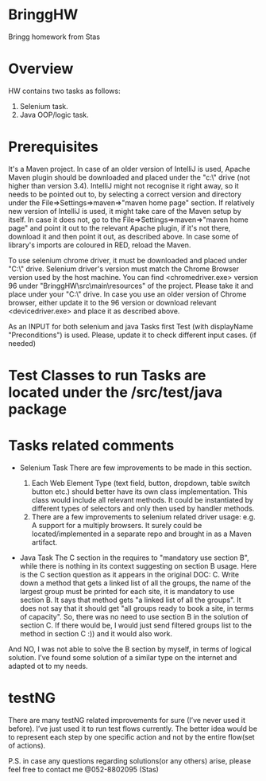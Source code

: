 # BringgHW
Bringg homework from Stas

# Overview
HW contains two tasks as follows:
1) Selenium task.
2) Java OOP/logic task.

# Prerequisites
It's a Maven project.
    In case of an older version of IntelliJ is used, Apache Maven plugin should be downloaded and placed under the "c:\\" drive (not higher than version 3.4).
    IntelliJ might not recognise it right away, so it needs to be pointed out to, by selecting a correct version and directory under the File=>Settings=>maven=>"maven home page" section.
    If relatively new version of IntelliJ is used, it might take care of the Maven setup by itself.
    In case it does not, go to the File=>Settings=>maven=>"maven home page" and point it out to the relevant Apache plugin, if it's not there, download it and then point it out, as described above.
    In case some of library's imports are coloured in RED, reload the Maven.

To use selenium chrome driver, it must be downloaded and placed under "C:\\" drive.
    Selenium driver's version must match the Chrome Browser version used by the host machine.
    You can find <chromedriver.exe> version 96 under "BringgHW\src\main\resources" of the project.
    Please take it and place under your "C:\\" drive.
    In case you use an older version of Chrome browser, either update it to the 96 version or download relevant <devicedriver.exe> and place it as described above.

As an INPUT for both selenium and java Tasks first Test (with displayName "Preconditions") is used. 
    Please, update it to check different input cases. (if needed)
    
# Test Classes to run Tasks are located under the /src/test/java package 



# Tasks related comments
* Selenium Task
  There are few improvements to be made in this section.
    1) Each Web Element Type (text field, button, dropdown, table switch button etc.) should better have its own class implementation.
       This class would include all relevant methods.
       It could be instantiated by different types of selectors and only then used by handler methods.
    2) There are a few improvements to selenium related driver usage:
       e.g.  A support for a multiply browsers.
       It surely could be located/implemented in a separate repo and brought in as a Maven artifact.
  
* Java Task
  The C section in the <Java Question> requires to "mandatory use section B", while there is nothing in its context suggesting on section B usage.
  Here is the C section question as it appears in the original DOC:
  C. Write down a method that gets a linked list of all the groups, the name of the largest group
  must be printed for each site, it is mandatory to use section B.
  It says that method gets "a linked list of all the groups".
  It does not say that it should get "all groups ready to book a site, in terms of capacity".
  So, there was no need to use section B in the solution of section C.
  If there would be, I would just send filtered groups list to the method in section C :)) and it would also work.

And NO, I was not able to solve the B section by myself, in terms of logical solution.
I’ve found some solution of a similar type on the internet and adapted ot to my needs.

# testNG
There are many testNG related improvements for sure (I’ve never used it before).
I’ve just used it to run test flows currently.
The better idea would be to represent each step by one specific action and not by the entire flow(set of actions).

P.S. in case any questions regarding solutions(or any others) arise, 
    please feel free to contact me @052-8802095 (Stas)